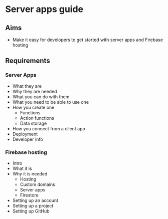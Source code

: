 Server apps guide
=================

Aims
----

- Make it easy for developers to get started with server apps and Firebase hosting

Requirements
------------

### Server Apps
- What they are
- Why they are needed
- What you can do with them
- What you need to be able to use one
- How you create one
  - Functions
  - Action functions
  - Data storage
- How you connect from a client app
- Deployment
- Developer info

### Firebase hosting
- Intro
- What it is
- Why it is needed
  - Hosting
  - Custom domains
  - Server apps
  - Firestore
- Setting up an account
- Setting up a project
- Setting up GitHub